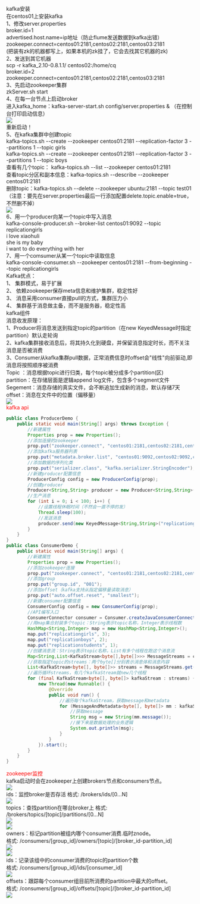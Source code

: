 kafka安装   
在centos01上安装kafka  
1、修改server.properties  
broker.id=1  
advertised.host.name=ip地址（防止flume发送数据到kafka出错）  
zookeeper.connect=centos01:2181,centos02:2181,centos03:2181  
(把装有zk的机器都写上，如果本机的zk挂了，它会去找其它机器的zk)  
2、发送到其它机器  
scp -r kafka_2.10-0.8.1.1/ centos02:/home/cq  
broker.id=2  
zookeeper.connect=centos01:2181,centos02:2181,centos03:2181  
3、先启动zookeeper集群  
zkServer.sh start  
4、在每一台节点上启动broker  
进入kafka_home：kafka-server-start.sh config/server.properties & （在控制台打印启动信息）  
![](images/broker.png)    
重新启动！  
5、在kafka集群中创建topic  
kafka-topics.sh --create --zookeeper centos01:2181 --replication-factor 3 --partitions 1 --topic girls  
kafka-topics.sh --create --zookeeper centos01:2181 --replication-factor 3 --partitions 1 --topic boys  
查看有几个topic：  kafka-topics.sh --list --zookeeper centos01:2181  
查看topic分区和副本信息：kafka-topics.sh --describe --zookeeper  centos01:2181  
删除topic：kafka-topics.sh --delete --zookeeper ubuntu:2181 --topic test01  
（注意：要先在server.properties最后一行添加配置delete.topic.enable=true，不然删不掉）  
![](images/kafka.png)    
6、用一个producer向某一个topic中写入消息  
kafka-console-producer.sh --broker-list centos01:9092 --topic replicationgirls  
i love xiaohuli   
she is my baby  
i want to do everything with her  
7、用一个comsumer从某一个topic中读取信息  
kafka-console-consumer.sh --zookeeper centos01:2181 --from-beginning --topic replicationgirls  
Kafka优点：  
1、 集群模式，易于扩展  
2、 依赖zookeeper保存meta信息和维护集群，稳定性好  
3、 消息采用consumer直接pull的方式，集群压力小  
4、 集群基于消息做主备，而不是服务器，稳定性高  
kafka组件  
消息收发原理：  
1、Producer将消息发送到指定topic的partition（在new KeyedMessage时指定partition）默认走轮询  
2、kafka集群接收消息后，将其持久化到硬盘，并保留消息指定时长，而不关注消息是否被消费  
3、Consumer从kafka集群pull数据，正常消费信息时offset会"线性"向前驱动,即消息将按照顺序被消费  
Topic ：消息根据topic进行归类，每个topic被分成多个partition(区)  
partition：在存储层面是逻辑append log文件，包含多个segment文件  
Segement：消息存储的真实文件，会不断追加生成新的消息，默认存储7天  
offset：消息在文件中的位置（偏移量）  
![](images/kafka流程图.png)  
<font color=red>kafka api</font>  
```java
public class ProducerDemo {  
    public static void main(String[] args) throws Exception {  
        //新建属性  
        Properties prop = new Properties();  
        //添加连接的zookeeper  
        prop.put("zookeeper.connect", "centos01:2181,centos02:2181,centos03:2181");  
        //添加kafka服务器列表  
        prop.put("metadata.broker.list", "centos01:9092,centos02:9092,centos03:9092");  
        //添加数据的序列化类  
        prop.put("serializer.class", "kafka.serializer.StringEncoder");  
        //新建producer配置信息  
        ProducerConfig config = new ProducerConfig(prop);  
        //创建producer  
        Producer<String,String> producer = new Producer<String,String>(config);  
        //生产消息  
        for (int i = 0; i < 100; i++) {  
            //设置线程休眠时间（不然会一直不停的发）  
            Thread.sleep(100);  
            //发送消息  
            producer.send(new KeyedMessage<String,String>("replicationgirls", "hehe"+i));  
        }  
    }  
}  
public class ConsumerDemo {  
    public static void main(String[] args) {  
        //新建属性  
        Properties prop = new Properties();  
        //添加zookeeper连接  
        prop.put("zookeeper.connect", "centos01:2181,centos02:2181,centos03:2181");  
        //添加group  
        prop.put("group.id", "001");  
        //添加offset（kafka支持从指定偏移量读取消息）  
        prop.put("auto.offset.reset", "smallest");  
        //新建consumer配置信息  
        ConsumerConfig config = new ConsumerConfig(prop);  
        //API编写入口  
        ConsumerConnector consumer = Consumer.createJavaConsumerConnector(config);  
        //用map集合封装多个topic：String表示topic名称，Integer表示线程数  
        HashMap<String,Integer> map = new HashMap<String,Integer>();  
        map.put("replicationgirls", 3);  
        map.put("replicationboys", 2);  
        map.put("replicationstudents", 1);  
        //创建消息流：String表示topic名称，List有多个线程在跑这个消息流  
        Map<String,List<KafkaStream<byte[],byte[]>>> MessageStreams = consumer.createMessageStreams(map);
        //获取指定topic的streams：两个byte[]分别表示消息体和消息内容  
        List<KafkaStream<byte[], byte[]>> streams = MessageStreams.get("replicationgirls");  
        //遍历循环streams，有几个kafkaStream就new几个线程  
        for (final KafkaStream<byte[], byte[]> kafkaStream : streams) {  
            new Thread(new Runnable() {  
                @Override  
                public void run() {  
                    //遍历每个kafkaStream，获取message和metadata  
                    for (MessageAndMetadata<byte[], byte[]> mm : kafkaStream) {  
                        //获取message  
                        String msg = new String(mm.message());  
                        //接下来是数据处理的业务逻辑  
                        System.out.println(msg);  
                    }  
                }  
            }).start();  
        }  
    }  
}  
```
<font color=red>zookeeper监控</font>  
kafka启动时会在zookeeper上创建brokers节点和consumers节点。  
![](images/zk01.png)    
ids：监控broker是否存活     格式: /brokers/ids/[0...N]    
![](images/zk02.png)  
topics：查找partition在哪台broker上     格式: /brokers/topics/[topic]/partitions/[0...N]   
![](images/zk03.png)  
![](images/zk04.png)  
owners：标记partition被组内哪个consumer消费.临时znode。  
格式: /consumers/[group_id]/owners/[topic]/[broker_id-partition_id]  
![](images/zk05.png)    
![](images/zk06.png)    
ids：记录该组中的consumer消费的topic的partition个数  
格式: /consumers/[group_id]/ids/[consumer_id]  
![](images/zk07.png)  
offsets：跟踪每个consumer组目前所消费的partition中最大的offset。    
格式: /consumers/[group_id]/offsets/[topic]/[broker_id-partition_id]  
![](images/zk08.png)  
